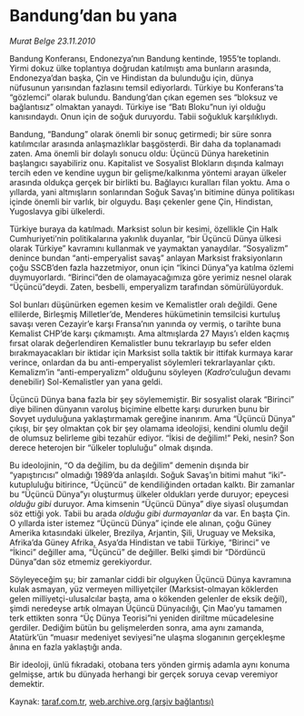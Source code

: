 # Bandung’dan bu yana

*Murat Belge 23.11.2010*

<div class="yazi"><p>Bandung Konferansı, Endonezya’nın Bandung kentinde, 1955’te toplandı. Yirmi dokuz ülke toplantıya doğrudan katılmıştı ama bunların arasında, Endonezya’dan başka, Çin ve Hindistan da bulunduğu için, dünya nüfusunun yarısından fazlasını temsil ediyorlardı. Türkiye bu Konferans’ta “gözlemci” olarak bulundu. Bandung’dan çıkan egemen ses “bloksuz ve bağlantısız” olmaktan yanaydı. Türkiye ise “Batı Bloku”nun iyi olduğu kanısındaydı. Onun için de soğuk duruyordu. Tabii soğukluk karşılıklıydı.</p>
<p>Bandung, “Bandung” olarak önemli bir sonuç getirmedi; bir süre sonra katılımcılar arasında anlaşmazlıklar başgösterdi. Bir daha da toplanamadı zaten. Ama önemli bir dolaylı sonucu oldu: Üçüncü Dünya hareketinin başlangıcı sayabiliriz onu. Kapitalist ve Sosyalist Blokların dışında kalmayı tercih eden ve kendine uygun bir gelişme/kalkınma yöntemi arayan ülkeler arasında oldukça gerçek bir birlikti bu. Bağlayıcı kuralları filan yoktu. Ama o yıllarda, yani altmışların sonlarından Soğuk Savaş’ın bitimine dünya politikası içinde önemli bir varlık, bir olguydu. Başı çekenler gene Çin, Hindistan, Yugoslavya gibi ülkelerdi.</p>
<p>Türkiye buraya da katılmadı. Marksist solun bir kesimi, özellikle Çin Halk Cumhuriyeti’nin politikalarına yakınlık duyanlar, “bir Üçüncü Dünya ülkesi olarak Türkiye” kavramını kullanmak ve yaymaktan yanaydılar. “Sosyalizm” denince bundan “anti-emperyalist savaş” anlayan Marksist fraksiyonların çoğu SSCB’den fazla hazzetmiyor, onun için “İkinci Dünya”ya katılma özlemi duymuyorlardı. “Birinci”den de olamayacağımıza göre yerimiz nesnel olarak “Üçüncü”deydi. Zaten, besbelli, emperyalizm tarafından sömürülüyorduk.</p>
<p>Sol bunları düşünürken egemen kesim ve Kemalistler oralı değildi. Gene ellilerde, Birleşmiş Milletler’de, Menderes hükümetinin temsilcisi kurtuluş savaşı veren Cezayir’e karşı Fransa’nın yanında oy vermiş, o tarihte buna Kemalist CHP’de karşı çıkmamıştı. Ama altmışlarda 27 Mayıs’ı elden kaçmış fırsat olarak değerlendiren Kemalistler bunu tekrarlayıp bu sefer elden bırakmayacakları bir iktidar için Marksist solla taktik bir ittifak kurmaya karar verince, onlardan da bu anti-emperyalist söylemleri tekrarlayanlar çıktı. Kemalizm’in “anti-emperyalizm” olduğunu söyleyen (<i>Kadro</i>’culuğun devamı denebilir) Sol-Kemalistler yan yana geldi.</p>
<p>Üçüncü Dünya bana fazla bir şey söylememiştir. Bir sosyalist olarak “Birinci” diye bilinen dünyanın varoluş biçimine elbette karşı dururken bunu bir Sovyet uyduluğuna yaklaştırmamak gereğine inanırım. Ama “Üçüncü Dünya” çıkışı, bir şey olmaktan çok bir şey olamama ideolojisi, kendini olumlu değil de olumsuz belirleme gibi tezahür ediyor. “İkisi de değilim!” Peki, nesin? Son derece heterojen bir “ülkeler topluluğu” olmak dışında.</p>
<p>Bu ideolojinin, “O da değilim, bu da değilim” demenin dışında bir “yapıştırıcısı” olmadığı 1989’da anlaşıldı. Soğuk Savaş’ın bitimi mahut “iki”-kutupluluğu bitirince, “Üçüncü” de kendiliğinden ortadan kalktı. Bir zamanlar bu “Üçüncü Dünya”yı oluşturmuş ülkeler oldukları yerde duruyor; epeycesi <i>olduğu gibi</i> duruyor. Ama kimsenin “Üçüncü Dünya” diye siyasî oluşumdan söz ettiği yok. Tabii bu arada <i>olduğu gibi</i> <i>durmayanlar</i> da var. En başta Çin. O yıllarda ister istemez “Üçüncü Dünya” içinde ele alınan, çoğu Güney Amerika kıtasındaki ülkeler, Brezilya, Arjantin, Şili, Uruguay ve Meksika, Afrika’da Güney Afrika, Asya’da Hindistan ve tabii Türkiye, “Birinci” ve “İkinci” değiller ama, “Üçüncü” de değiller. Belki şimdi bir “Dördüncü Dünya”dan söz etmemiz gerekiyordur.</p>
<p>Söyleyeceğim şu; bir zamanlar ciddi bir olguyken Üçüncü Dünya kavramına kulak asmayan, yüz vermeyen milliyetçiler (Marksist-olmayan köklerden gelen milliyetçi-ulusalcılar başta, ama o kökenden gelenler de eksik değil), şimdi neredeyse artık olmayan Üçüncü Dünyacılığı, Çin Mao’yu tamamen terk ettikten sonra “Üç Dünya Teorisi”ni yeniden diriltme mücadelesine gerdiler. Dediğim bütün bu gelişmelerden sonra, ama aynı zamanda, Atatürk’ün “muasır medeniyet seviyesi”ne ulaşma sloganının gerçekleşme ânına en fazla yaklaştığı anda.</p>
<p>Bir ideoloji, ünlü fıkradaki, otobana ters yönden girmiş adamla aynı konuma gelmişse, artık bu dünyada herhangi bir gerçek soruya cevap veremiyor demektir.</p></div>

Kaynak: [taraf.com.tr](http://www.taraf.com.tr:80/murat-belge/makale-bandung-dan-bu-yana.htm), [web.archive.org (arşiv bağlantısı)](http://web.archive.org/web/20101125132643/http://www.taraf.com.tr:80/murat-belge/makale-bandung-dan-bu-yana.htm)
